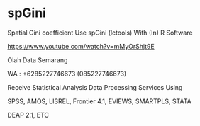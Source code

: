 # spGini
Spatial Gini coefficient Use spGini (lctools) With (In) R Software

https://www.youtube.com/watch?v=mMyOrShjt9E

Olah Data Semarang

WA : +6285227746673 (085227746673)

Receive Statistical Analysis Data Processing Services Using

SPSS, AMOS, LISREL, Frontier 4.1, EVIEWS, SMARTPLS, STATA

DEAP 2.1, ETC
